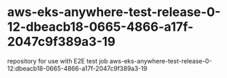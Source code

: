 # aws-eks-anywhere-test-release-0-12-dbeacb18-0665-4866-a17f-2047c9f389a3-19
repository for use with E2E test job aws-eks-anywhere-test-release-0-12:dbeacb18-0665-4866-a17f-2047c9f389a3-19

